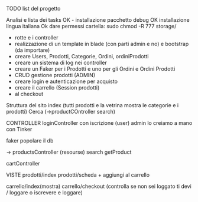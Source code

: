 TODO list del progetto

Analisi e lista dei tasks
OK - installazione pacchetto debug 
OK installazione lingua italiana
Ok dare permessi cartella:  sudo chmod -R 777 storage/
- rotte e i controller
- realizzazione di un template in blade (con parti admin e no) e bootstrap (da importare)
- creare Users, Prodotti, Categorie, Ordini, ordiniProdotti
- creare un sistema di log nei controller 
- creare un Faker per i Prodotti e uno per gli Ordini e Ordini Prodotti
- CRUD gestione prodotti (ADMIN)
- creare login e autenticazione per acquisto
- creare il carrello (Session prodotti)
- al checkout

Struttura del sito
index (tutti prodotti e la vetrina mostra le categorie e i prodotti)
Cerca (->productCOntroller search)

CONTROLLER
loginController  con iscrizione (user)
admin lo creiamo a mano con Tinker

faker popolare il db

-> productsController (resourse)
        search
        getProduct

cartController



VISTE
prodotti/index
prodotti/scheda + aggiungi al carrello

carrello/index(mostra)
carrello/checkout (controlla se non sei loggato ti devi / loggare o iscrevere e loggare)